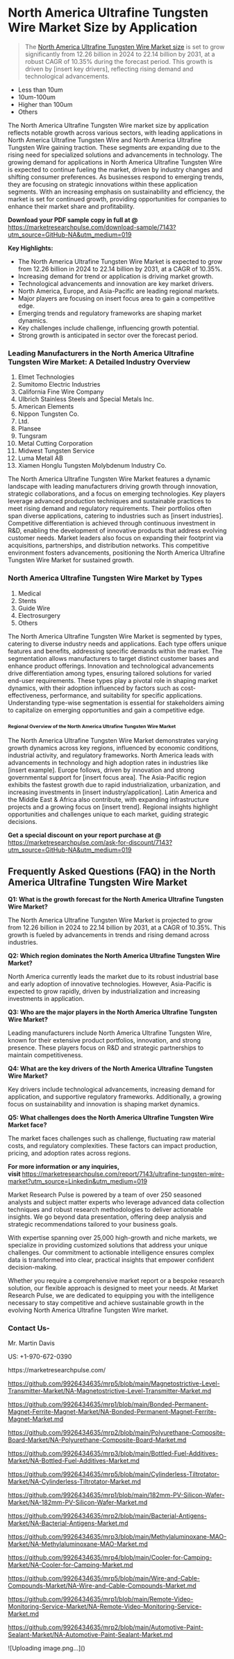 <h1>North America Ultrafine Tungsten Wire Market&nbsp;Size by Application</h1><blockquote><p>The <a href="https://marketresearchpulse.com/download-sample/7143?utm_source=GitHub-NA&amp;utm_medium=019">North America Ultrafine Tungsten Wire Market size</a> is set to grow significantly from 12.26 billion in 2024 to 22.14 billion by 2031, at a robust CAGR of 10.35% during the forecast period. This growth is driven by [insert key drivers], reflecting rising demand and technological advancements.</p></blockquote><ul><li>Less than 10um<li> 10um-100um<li> Higher than 100um<li> Others</li></ul><p>The North America Ultrafine Tungsten Wire market size by application reflects notable growth across various sectors, with leading applications in North America Ultrafine Tungsten Wire and North America Ultrafine Tungsten Wire gaining traction. These segments are expanding due to the rising need for specialized solutions and advancements in technology. The growing demand for applications in North America Ultrafine Tungsten Wire is expected to continue fueling the market, driven by industry changes and shifting consumer preferences. As businesses respond to emerging trends, they are focusing on strategic innovations within these application segments. With an increasing emphasis on sustainability and efficiency, the market is set for continued growth, providing opportunities for companies to enhance their market share and profitability.</p><p><strong>Download your PDF sample copy in full at @ </strong><a href="https://marketresearchpulse.com/download-sample/7143?utm_source=GitHub-NA&amp;utm_medium=019">https://marketresearchpulse.com/download-sample/7143?utm_source=GitHub-NA&amp;utm_medium=019</a></p><p><strong>Key Highlights: </strong></p><ul><li>The North America Ultrafine Tungsten Wire Market is expected to grow from 12.26 billion in 2024 to 22.14 billion by 2031, at a CAGR of 10.35%.</li><li>Increasing demand for trend or application is driving market growth.</li><li>Technological advancements and innovation are key market drivers.</li><li>North America, Europe, and Asia-Pacific are leading regional markets.</li><li>Major players are focusing on insert focus area to gain a competitive edge.</li><li>Emerging trends and regulatory frameworks are shaping market dynamics.</li><li>Key challenges include challenge, influencing growth potential.</li><li>Strong growth is anticipated in sector over the forecast period.</li></ul><h3>Leading Manufacturers in the North America Ultrafine Tungsten Wire Market: A Detailed Industry Overview</h3><ol><li>Elmet Technologies</li><li>Sumitomo Electric Industries</li><li>California Fine Wire Company</li><li>Ulbrich Stainless Steels and Special Metals Inc.</li><li>American Elements</li><li>Nippon Tungsten Co.</li><li>Ltd.</li><li>Plansee</li><li>Tungsram</li><li>Metal Cutting Corporation</li><li>Midwest Tungsten Service</li><li>Luma Metall AB</li><li>Xiamen Honglu Tungsten Molybdenum Industry Co.</li></ol><div class="flex max-w-full flex-col flex-grow"><div class="min-h-8 text-message flex w-full flex-col items-end gap-2 whitespace-normal break-words [.text-message+&amp;]:mt-5" dir="auto" data-message-author-role="assistant" data-message-id="fd8432e4-4910-450d-b182-61b7bfb0a01f" data-message-model-slug="gpt-4o"><div class="flex w-full flex-col gap-1 empty:hidden first:pt-[3px]"><div class="markdown prose w-full break-words dark:prose-invert light"><p>The North America Ultrafine Tungsten Wire Market features a dynamic landscape with leading manufacturers driving growth through innovation, strategic collaborations, and a focus on emerging technologies. Key players leverage advanced production techniques and sustainable practices to meet rising demand and regulatory requirements. Their portfolios often span diverse applications, catering to industries such as [insert industries]. Competitive differentiation is achieved through continuous investment in R&amp;D, enabling the development of innovative products that address evolving customer needs. Market leaders also focus on expanding their footprint via acquisitions, partnerships, and distribution networks. This competitive environment fosters advancements, positioning the North America Ultrafine Tungsten Wire Market for sustained growth.</p></div></div></div></div><h3>North America Ultrafine Tungsten Wire Market by Types</h3><ol><li>Medical<li> Stents<li> Guide Wire<li> Electrosurgery<li> Others</li></ol><div class="flex max-w-full flex-col flex-grow"><div class="min-h-8 text-message flex w-full flex-col items-end gap-2 whitespace-normal break-words [.text-message+&amp;]:mt-5" dir="auto" data-message-author-role="assistant" data-message-id="084470be-0bb7-4664-bddf-5156b4f41249" data-message-model-slug="gpt-4o-mini"><div class="flex w-full flex-col gap-1 empty:hidden first:pt-[3px]"><div class="markdown prose w-full break-words dark:prose-invert light"><p>The North America Ultrafine Tungsten Wire Market is segmented by types, catering to diverse industry needs and applications. Each type offers unique features and benefits, addressing specific demands within the market. The segmentation allows manufacturers to target distinct customer bases and enhance product offerings. Innovation and technological advancements drive differentiation among types, ensuring tailored solutions for varied end-user requirements. These types play a pivotal role in shaping market dynamics, with their adoption influenced by factors such as cost-effectiveness, performance, and suitability for specific applications. Understanding type-wise segmentation is essential for stakeholders aiming to capitalize on emerging opportunities and gain a competitive edge.</p></div></div></div></div><h3><span style="font-size: 11px;">Regional Overview of the North America Ultrafine Tungsten Wire Market</span></h3><div class="flex max-w-full flex-col flex-grow"><div class="min-h-8 text-message flex w-full flex-col items-end gap-2 whitespace-normal break-words [.text-message+&amp;]:mt-5" dir="auto" data-message-author-role="assistant" data-message-id="e9038762-ce64-4e30-91c9-9bd413514231" data-message-model-slug="gpt-4o-mini"><div class="flex w-full flex-col gap-1 empty:hidden first:pt-[3px]"><div class="markdown prose w-full break-words dark:prose-invert light"><p>The North America Ultrafine Tungsten Wire Market demonstrates varying growth dynamics across key regions, influenced by economic conditions, industrial activity, and regulatory frameworks. North America leads with advancements in technology and high adoption rates in industries like [insert example]. Europe follows, driven by innovation and strong governmental support for [insert focus area]. The Asia-Pacific region exhibits the fastest growth due to rapid industrialization, urbanization, and increasing investments in [insert industry/application]. Latin America and the Middle East &amp; Africa also contribute, with expanding infrastructure projects and a growing focus on [insert trend]. Regional insights highlight opportunities and challenges unique to each market, guiding strategic decisions.</p></div></div></div></div><p><strong>Get a special discount on your report purchase at @ </strong><a href="https://marketresearchpulse.com/ask-for-discount/7143?utm_source=GitHub-NA&amp;utm_medium=019">https://marketresearchpulse.com/ask-for-discount/7143?utm_source=GitHub-NA&amp;utm_medium=019</a></p><h2>Frequently Asked Questions (FAQ) in the North America Ultrafine Tungsten Wire Market</h2><p><strong>Q1: What is the growth forecast for the North America Ultrafine Tungsten Wire Market?</strong></p><p>The North America Ultrafine Tungsten Wire Market is projected to grow from 12.26 billion in 2024 to 22.14 billion by 2031, at a CAGR of 10.35%. This growth is fueled by advancements in trends and rising demand across industries.</p><p><strong>Q2: Which region dominates the North America Ultrafine Tungsten Wire Market?</strong></p><p>North America currently leads the market due to its robust industrial base and early adoption of innovative technologies. However, Asia-Pacific is expected to grow rapidly, driven by industrialization and increasing investments in application.</p><p><strong>Q3: Who are the major players in the North America Ultrafine Tungsten Wire Market?</strong></p><p>Leading manufacturers include North America Ultrafine Tungsten Wire, known for their extensive product portfolios, innovation, and strong presence. These players focus on R&amp;D and strategic partnerships to maintain competitiveness.</p><p><strong>Q4: What are the key drivers of the North America Ultrafine Tungsten Wire Market?</strong></p><p>Key drivers include technological advancements, increasing demand for application, and supportive regulatory frameworks. Additionally, a growing focus on sustainability and innovation is shaping market dynamics.</p><p><strong>Q5: What challenges does the North America Ultrafine Tungsten Wire Market face?</strong></p><p>The market faces challenges such as challenge, fluctuating raw material costs, and regulatory complexities. These factors can impact production, pricing, and adoption rates across regions.</p><p><strong>For more information or any inquiries, visit&nbsp;</strong><a href="https://marketresearchpulse.com/report/7143/ultrafine-tungsten-wire-market?utm_source=Linkedin&utm_medium=019">https://marketresearchpulse.com/report/7143/ultrafine-tungsten-wire-market?utm_source=Linkedin&utm_medium=019</a></p><p>Market Research Pulse is powered by a team of over 250 seasoned analysts and subject matter experts who leverage advanced data collection techniques and robust research methodologies to deliver actionable insights. We go beyond data presentation, offering deep analysis and strategic recommendations tailored to your business goals.</p><p>With expertise spanning over 25,000 high-growth and niche markets, we specialize in providing customized solutions that address your unique challenges. Our commitment to actionable intelligence ensures complex data is transformed into clear, practical insights that empower confident decision-making.</p><p>Whether you require a comprehensive market report or a bespoke research solution, our flexible approach is designed to meet your needs. At Market Research Pulse, we are dedicated to equipping you with the intelligence necessary to stay competitive and achieve sustainable growth in the evolving North America Ultrafine Tungsten Wire market.</p><h3><strong>Contact Us-</strong></h3><p>Mr. Martin Davis</p><p>US: +1-970-672-0390</p><p>https://marketresearchpulse.com/</p><p><a href="https://github.com/9926434635/mrp5/blob/main/Magnetostrictive-Level-Transmitter-Market/NA-Magnetostrictive-Level-Transmitter-Market.md">https://github.com/9926434635/mrp5/blob/main/Magnetostrictive-Level-Transmitter-Market/NA-Magnetostrictive-Level-Transmitter-Market.md</a></p><p><a href="https://github.com/9926434635/mrp1/blob/main/Bonded-Permanent-Magnet-Ferrite-Magnet-Market/NA-Bonded-Permanent-Magnet-Ferrite-Magnet-Market.md">https://github.com/9926434635/mrp1/blob/main/Bonded-Permanent-Magnet-Ferrite-Magnet-Market/NA-Bonded-Permanent-Magnet-Ferrite-Magnet-Market.md</a></p><p><a href="https://github.com/9926434635/mrp2/blob/main/Polyurethane-Composite-Board-Market/NA-Polyurethane-Composite-Board-Market.md">https://github.com/9926434635/mrp2/blob/main/Polyurethane-Composite-Board-Market/NA-Polyurethane-Composite-Board-Market.md</a></p><p><a href="https://github.com/9926434635/mrp3/blob/main/Bottled-Fuel-Additives-Market/NA-Bottled-Fuel-Additives-Market.md">https://github.com/9926434635/mrp3/blob/main/Bottled-Fuel-Additives-Market/NA-Bottled-Fuel-Additives-Market.md</a></p><p><a href="https://github.com/9926434635/mrp5/blob/main/Cylinderless-Tiltrotator-Market/NA-Cylinderless-Tiltrotator-Market.md">https://github.com/9926434635/mrp5/blob/main/Cylinderless-Tiltrotator-Market/NA-Cylinderless-Tiltrotator-Market.md</a></p><p><a href="https://github.com/9926434635/mrp1/blob/main/182mm-PV-Silicon-Wafer-Market/NA-182mm-PV-Silicon-Wafer-Market.md">https://github.com/9926434635/mrp1/blob/main/182mm-PV-Silicon-Wafer-Market/NA-182mm-PV-Silicon-Wafer-Market.md</a></p><p><a href="https://github.com/9926434635/mrp2/blob/main/Bacterial-Antigens-Market/NA-Bacterial-Antigens-Market.md">https://github.com/9926434635/mrp2/blob/main/Bacterial-Antigens-Market/NA-Bacterial-Antigens-Market.md</a></p><p><a href="https://github.com/9926434635/mrp3/blob/main/Methylaluminoxane-MAO-Market/NA-Methylaluminoxane-MAO-Market.md">https://github.com/9926434635/mrp3/blob/main/Methylaluminoxane-MAO-Market/NA-Methylaluminoxane-MAO-Market.md</a></p><p><a href="https://github.com/9926434635/mrp4/blob/main/Cooler-for-Camping-Market/NA-Cooler-for-Camping-Market.md">https://github.com/9926434635/mrp4/blob/main/Cooler-for-Camping-Market/NA-Cooler-for-Camping-Market.md</a></p><p><a href="https://github.com/9926434635/mrp5/blob/main/Wire-and-Cable-Compounds-Market/NA-Wire-and-Cable-Compounds-Market.md">https://github.com/9926434635/mrp5/blob/main/Wire-and-Cable-Compounds-Market/NA-Wire-and-Cable-Compounds-Market.md</a></p><p><a href="https://github.com/9926434635/mrp1/blob/main/Remote-Video-Monitoring-Service-Market/NA-Remote-Video-Monitoring-Service-Market.md">https://github.com/9926434635/mrp1/blob/main/Remote-Video-Monitoring-Service-Market/NA-Remote-Video-Monitoring-Service-Market.md</a></p><p><a href="https://github.com/9926434635/mrp2/blob/main/Automotive-Paint-Sealant-Market/NA-Automotive-Paint-Sealant-Market.md">https://github.com/9926434635/mrp2/blob/main/Automotive-Paint-Sealant-Market/NA-Automotive-Paint-Sealant-Market.md</a></p>
![Uploading image.png…]()
